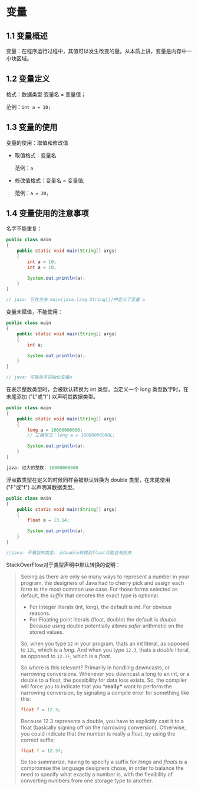 # 变量

## 1.1 变量概述

变量：在程序运行过程中，其值可以发生改变的量。从本质上讲，变量是内存中一小块区域。

## 1.2 变量定义

格式：数据类型 变量名 = 变量值；

范例：`int a = 10;`

## 1.3 变量的使用

变量的使用：取值和修改值

- 取值格式：变量名

  范例：`a`

- 修改值格式：变量名 = 变量值;

  范例：`a = 20;`

## 1.4 变量使用的注意事项

名字不能重复：

```java
public class main
{
    public static void main(String[] args)
    {
        int a = 10;
        int a = 10;

        System.out.println(a);
    }
}
```

```java
// java: 已在方法 main(java.lang.String[])中定义了变量 a
```

变量未赋值，不能使用：

```java
public class main
{
    public static void main(String[] args)
    {
        int a;

        System.out.println(a);
    }
}
```

```java
// java: 可能尚未初始化变量a
```

在表示整数类型时，会被默认转换为 int 类型，当定义一个 long 类型数字时，在末尾添加 ("L"或"l") 以声明其数据类型。

```java
public class main
{
    public static void main(String[] args)
    {
        long a = 10000000000;
        // 正确写法：long a = 10000000000L;

        System.out.println(a);
    }
}
```

```java
java: 过大的整数: 10000000000
```

浮点数类型在定义的时候同样会被默认转换为 double 类型，在末尾使用 ("F"或"f") 以声明其数据类型。

```java
public class main
{
    public static void main(String[] args)
    {
        float a = 13.14;

        System.out.println(a);
    }
}
```

```java
//java: 不兼容的类型: 从double转换到float可能会有损失
```

StackOverFlow对于类型声明中默认转换的说明：

> Seeing as there are only so many ways to represent a number in your program, the designers of Java had to cherry pick and assign each form to the most common use case. For those forms selected as default, the *suffix* that denotes the exact type is optional.
>
> - For Integer literals (int, long), the default is *int*. For obvious reasons.
> - For Floating point literals (float, double) the default is *double*. Because using double potentially allows *safer* arithmetic on the stored values.
>
> 
>
> So, when you type `12` in your program, thats an *int* literal, as opposed to `12L`, which is a *long*. And when you type `12.3`, thats a *double* literal, as opposed to `12.3F`, which is a *float*.
>
> So where is this relevant? Primarily in handling downcasts, or narrowing conversions. Whenever you downcast a long to an int, or a double to a float, the possibility for data loss exists. So, the compiler will force you to indicate that you ***really\*** want to perform the narrowing conversion, by signaling a compile error for something like this:
>
> ```java
> float f = 12.3;
> ```
>
> 
>
> Because 12.3 represents a double, you have to explicitly cast it to a float (basically signing off on the narrowing conversion). Otherwise, you could indicate that the number is really a float, by using the correct suffix;
>
> ```java
> float f = 12.3f;
> ```
>
> 
>
> So too summarize, having to specify a suffix for *longs* and *floats* is a compromise the language designers chose, in order to balance the need to specify what exactly a number is, with the flexibility of converting numbers from one storage type to another.
> 

